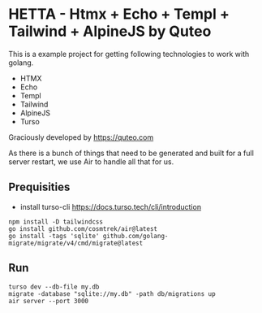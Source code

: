 # HETTA - Htmx + Echo + Templ + Tailwind + AlpineJS by Quteo

This is a example project for getting following technologies to work with golang.

- HTMX
- Echo
- Templ
- Tailwind
- AlpineJS
- Turso

Graciously developed by https://quteo.com

As there is a bunch of things that need to be generated and built for a full server restart, we use Air to handle all that for us.

## Prequisities

- install turso-cli https://docs.turso.tech/cli/introduction

```shell
npm install -D tailwindcss
go install github.com/cosmtrek/air@latest
go install -tags 'sqlite' github.com/golang-migrate/migrate/v4/cmd/migrate@latest
```

## Run

```shell
turso dev --db-file my.db
migrate -database "sqlite://my.db" -path db/migrations up
air server --port 3000
```
